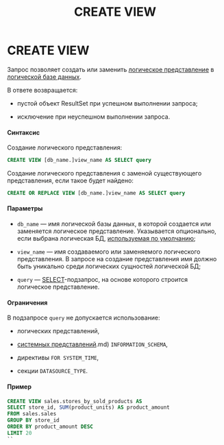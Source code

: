 ﻿---
layout: default
title: CREATE VIEW
nav_order: 14
parent: Запросы SQL+
grand_parent: Справочная информация
has_children: false
has_toc: false
---

CREATE VIEW
===========

Запрос позволяет создать или заменить [логическое представление](../../../Обзор_понятий_компонентов_и_связей/Основные_понятия/Логическое_представление/Логическое_представление.md) 
в [логической базе данных](../../../Обзор_понятий_компонентов_и_связей/Основные_понятия/Логическая_база_данных/Логическая_база_данных.md).

В ответе возвращается:

*   пустой объект ResultSet при успешном выполнении запроса;

*   исключение при неуспешном выполнении запроса.

#### Синтаксис

Создание логического представления:
```sql
CREATE VIEW [db_name.]view_name AS SELECT query
```
Создание логического представления с заменой существующего представления, если такое будет найдено:
```sql
CREATE OR REPLACE VIEW [db_name.]view_name AS SELECT query
```
#### Параметры

*   `db_name` — имя логической базы данных, в которой создается или заменяется логическое представление. 
    Указывается опционально, если выбрана логическая БД, 
    [используемая по умолчанию](../../../Работа_с_системой/Другие_функции/Определение_логической_БД_по_умолчанию/Определение_логической_БД_по_умолчанию.md);

*   `view_name` — имя создаваемого или заменяемого логического представления. В запросе на создание 
    представления имя должно быть уникально среди логических сущностей логической БД;

*   `query` — [SELECT](../SELECT/SELECT.md)-подзапрос, на основе которого строится логическое представление.


#### Ограничения

В подзапросе `query` не допускается использование:

*   логических представлений,

*   [системных представлений](../../Системные_представления_INFORMATION_SCHEMA/Системные_представления_INFORMATION_SCHEMA.md).md) 
    `INFORMATION_SCHEMA`,

*   директивы `FOR SYSTEM_TIME`,

*   секции `DATASOURCE_TYPE`.

#### Пример
```sql
CREATE VIEW sales.stores_by_sold_products AS
SELECT store_id, SUM(product_units) AS product_amount
FROM sales.sales
GROUP BY store_id
ORDER BY product_amount DESC
LIMIT 20
``